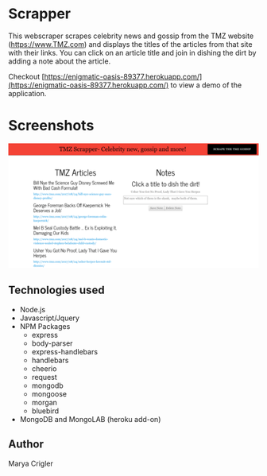 # Scrapper

This webscraper scrapes celebrity news and gossip from the TMZ website (https://www.TMZ.com) and displays the titles of the articles from that site with their links. You can click on an article title and join in dishing the dirt by adding a note about the article.

Checkout [https://enigmatic-oasis-89377.herokuapp.com/](https://enigmatic-oasis-89377.herokuapp.com/) to view a demo of the application.  

# Screenshots
![Alt text](public/images/Scrapper.PNG?raw=true "Photo of the scraped article titles and saved note")

## Technologies used

 * Node.js
 * Javascript/Jquery
 * NPM Packages
   * express
   * body-parser
   * express-handlebars
   * handlebars
   * cheerio
   * request
   * mongodb
   * mongoose
   * morgan
   * bluebird
 * MongoDB and MongoLAB (heroku add-on)


## Author
 Marya Crigler